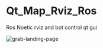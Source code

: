 # Qt_Map_Rviz_Ros
Ros Noetic rviz and bot control qt gui

![grab-landing-page]([https://github.com/Yasvanth-S/Qt_Map_Rviz_Ros/tree/master/gif/qt_map_rviz_ros.gif](https://github.com/Yasvanth-S/Qt_Map_Rviz_Ros/blob/master/gif/qt_map_rviz_ros.gif))
